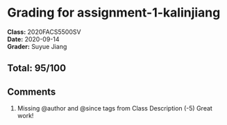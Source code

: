 # Grading for assignment-1-kalinjiang
**Class:** 2020FACS5500SV<br>
**Date:** 2020-09-14<br>
**Grader:** Suyue Jiang

## Total: 95/100
## Comments
1. Missing @author and @since tags from Class Description (-5)
Great work!
